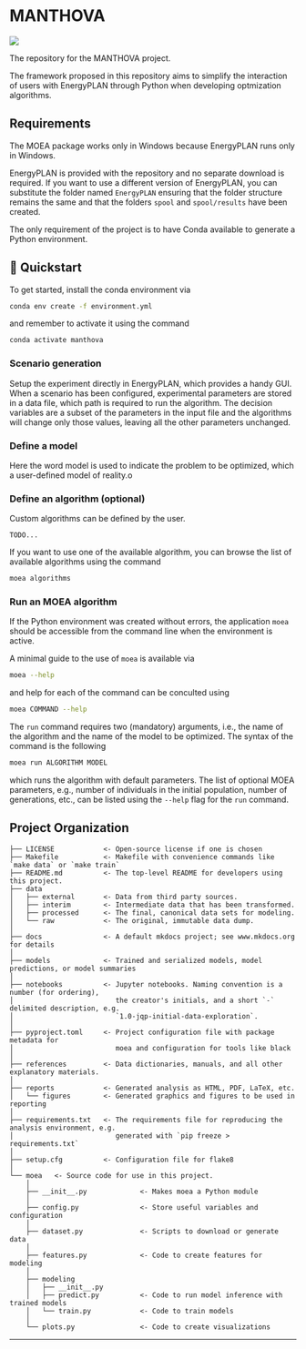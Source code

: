 # MANTHOVA

<a target="_blank" href="https://cookiecutter-data-science.drivendata.org/">
    <img src="https://img.shields.io/badge/CCDS-Project%20template-328F97?logo=cookiecutter" />
</a>

The repository for the MANTHOVA project.

The framework proposed in this repository aims to simplify the interaction of users with
EnergyPLAN through Python when developing optmization algorithms.

## Requirements

The MOEA package works only in Windows because EnergyPLAN runs only in Windows.

EnergyPLAN is provided with the repository and no separate download is required.
If you want to use a different version of EnergyPLAN, you can substitute the folder
named ``EnergyPLAN`` ensuring that the folder structure remains the same and that
the folders ``spool`` and ``spool/results`` have been created.

The only requirement of the project is to have Conda available to generate a Python environment.

## :rocket: Quickstart

To get started, install the conda environment via

```bash
conda env create -f environment.yml
```

and remember to activate it using the command

```bash
conda activate manthova
```

### Scenario generation

Setup the experiment directly in EnergyPLAN, which provides a handy GUI.
When a scenario has been configured, experimental parameters are stored in a data file, which path is required to run the algorithm.
The decision variables are a subset of the parameters in the input file and the algorithms will change only those values, leaving all the other parameters unchanged.

### Define a model

Here the word model is used to indicate the problem to be optimized, which a user-defined model of reality.o

### Define an algorithm (optional)

Custom algorithms can be defined by the user.

    TODO...

If you want to use one of the available algorithm, you can browse the list of available algorithms using the command

```bash
moea algorithms
```

### Run an MOEA algorithm

If the Python environment was created without errors, the application ``moea`` should be accessible from the command line when the environment is active.

A minimal guide to the use of ``moea`` is available via

```bash
moea --help
```

and help for each of the command can be conculted using

```bash
moea COMMAND --help
```

The ``run`` command requires two (mandatory) arguments, i.e., the name of the algorithm and the name of the model to be optimized.
The syntax of the command is the following

```bash
moea run ALGORITHM MODEL
```

which runs the algorithm with default parameters.
The list of optional MOEA parameters, e.g., number of individuals in the initial population, number of generations, etc., can be listed using the ``--help`` flag for the ``run`` command.

## Project Organization

```
├── LICENSE            <- Open-source license if one is chosen
├── Makefile           <- Makefile with convenience commands like `make data` or `make train`
├── README.md          <- The top-level README for developers using this project.
├── data
│   ├── external       <- Data from third party sources.
│   ├── interim        <- Intermediate data that has been transformed.
│   ├── processed      <- The final, canonical data sets for modeling.
│   └── raw            <- The original, immutable data dump.
│
├── docs               <- A default mkdocs project; see www.mkdocs.org for details
│
├── models             <- Trained and serialized models, model predictions, or model summaries
│
├── notebooks          <- Jupyter notebooks. Naming convention is a number (for ordering),
│                         the creator's initials, and a short `-` delimited description, e.g.
│                         `1.0-jqp-initial-data-exploration`.
│
├── pyproject.toml     <- Project configuration file with package metadata for
│                         moea and configuration for tools like black
│
├── references         <- Data dictionaries, manuals, and all other explanatory materials.
│
├── reports            <- Generated analysis as HTML, PDF, LaTeX, etc.
│   └── figures        <- Generated graphics and figures to be used in reporting
│
├── requirements.txt   <- The requirements file for reproducing the analysis environment, e.g.
│                         generated with `pip freeze > requirements.txt`
│
├── setup.cfg          <- Configuration file for flake8
│
└── moea   <- Source code for use in this project.
    │
    ├── __init__.py             <- Makes moea a Python module
    │
    ├── config.py               <- Store useful variables and configuration
    │
    ├── dataset.py              <- Scripts to download or generate data
    │
    ├── features.py             <- Code to create features for modeling
    │
    ├── modeling
    │   ├── __init__.py
    │   ├── predict.py          <- Code to run model inference with trained models
    │   └── train.py            <- Code to train models
    │
    └── plots.py                <- Code to create visualizations
```

--------

